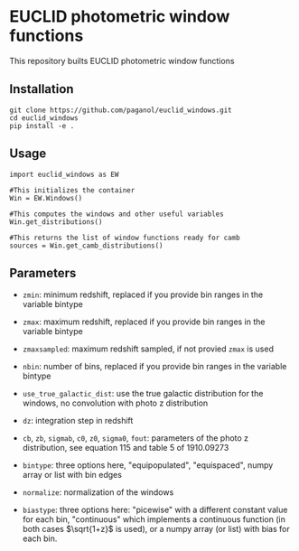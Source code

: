# EUCLID photometric window functions 

This repository builts EUCLID photometric window functions

## Installation

```
git clone https://github.com/paganol/euclid_windows.git 
cd euclid_windows
pip install -e .
```

## Usage
```
import euclid_windows as EW

#This initializes the container 
Win = EW.Windows()

#This computes the windows and other useful variables
Win.get_distributions()

#This returns the list of window functions ready for camb
sources = Win.get_camb_distributions()
```

## Parameters

- ``zmin``: minimum redshift, replaced if you provide bin ranges in the variable bintype

- ``zmax``: maximum redshift, replaced if you provide bin ranges in the variable bintype

- ``zmaxsampled``: maximum redshift sampled, if not provied ``zmax`` is used 

- ``nbin``: number of bins, replaced if you provide bin ranges in the variable bintype

-  ``use_true_galactic_dist``: use the true galactic distribution for the windows, no 
   convolution with photo z distribution

- ``dz``: integration step in redshift

- ``cb``, ``zb``, ``sigmab``, ``c0``, ``z0``, ``sigma0``, ``fout``: parameters of the 
    photo z distribution, see equation 115 and table 5 of 1910.09273

- ``bintype``: three options here, "equipopulated", "equispaced", numpy array or list with 
  bin edges 

- ``normalize``: normalization of the windows

- ``biastype``: three options here: "picewise" with a different constant value for each bin,
  "continuous" which implements a continuous function (in both cases $\sqrt{1+z}$ is used), or
  a numpy array (or list) with bias for each bin.
 
